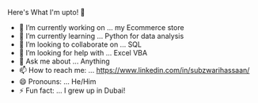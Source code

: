 Here's What I'm upto! 👋

- 🔭 I’m currently working on ... my Ecommerce store
- 🌱 I’m currently learning ... Python for data analysis
- 👯 I’m looking to collaborate on ... SQL
- 🤔 I’m looking for help with ... Excel VBA
- 💬 Ask me about ... Anything
- 📫 How to reach me: ... https://www.linkedin.com/in/subzwarihassaan/
- 😄 Pronouns: ... He/Him
- ⚡ Fun fact: ... I grew up in Dubai! 

